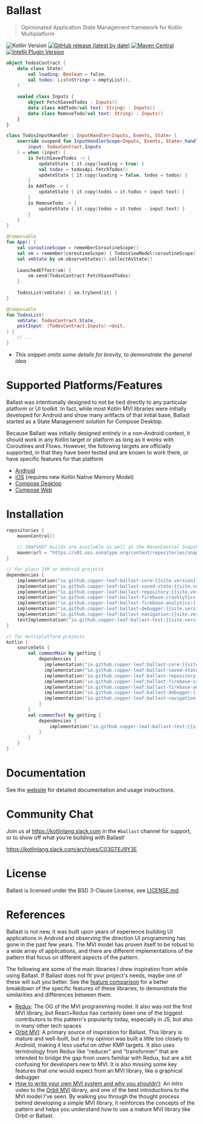 ---
---

# Ballast

> Opinionated Application State Management framework for Kotlin Multiplatform

![Kotlin Version](https://img.shields.io/badge/Kotlin-1.7.10-orange)
[![GitHub release (latest by date)](https://img.shields.io/github/v/release/copper-leaf/ballast)](https://github.com/copper-leaf/ballast/releases)
[![Maven Central](https://img.shields.io/maven-central/v/io.github.copper-leaf/ballast-core)](https://search.maven.org/artifact/io.github.copper-leaf/ballast-core)
[![Intellij Plugin Version](https://img.shields.io/jetbrains/plugin/v/18702-ballast)](https://plugins.jetbrains.com/plugin/18702-ballast)

```kotlin
object TodosContract { 
    data class State(
        val loading: Boolean = false, 
        val todos: List<String> = emptyList(), 
    )
  
    sealed class Inputs {
        object FetchSavedTodos : Inputs()
        data class AddTodo(val text: String) : Inputs()
        data class RemoveTodo(val text: String) : Inputs()
    }
}

class TodosInputHandler : InputHandler<Inputs, Events, State> {
    override suspend fun InputHandlerScope<Inputs, Events, State>.handleInput(
        input: TodosContract.Inputs
    ) = when (input) {
        is FetchSavedTodos -> { 
            updateState { it.copy(loading = true) }
            val todos = todosApi.fetchTodos()
            updateState { it.copy(loading = false, todos = todos) }
        }
        is AddTodo -> {
            updateState { it.copy(todos = it.todos + input.text) }
        }
        is RemoveTodo -> {
            updateState { it.copy(todos = it.todos - input.text) }
        }
    }
}

@Composable
fun App() { 
    val coroutineScope = rememberCoroutineScope()
    val vm = remember(coroutineScope) { TodosViewModel(coroutineScope) }
    val vmState by vm.observeStates().collectAsState()
    
    LaunchedEffect(vm) { 
        vm.send(TodosContract.FetchSavedTodos)
    }
    
    TodosList(vmState) { vm.trySend(it) }
}

@Composable
fun TodosList(
    vmState: TodosContract.State,
    postInput: (TodosContract.Inputs)->Unit,
) {
    // ...
}
```

* _This snippet omits some details for brevity, to demonstrate the general idea_

# Supported Platforms/Features

Ballast was intentionally designed to not be tied directly to any particular platform or UI toolkit. In fact, while most
Kotlin MVI libraries were initially developed for Android and show many artifacts of that initial base, Ballast started
as a State Management solution for Compose Desktop.

Because Ballast was initially designed entirely in a non-Android context, it should work in any Kotlin target or
platform as long as it works with Coroutines and Flows. However, the following targets are officially supported, in
that they have been tested and are known to work there, or have specific features for that platform

- [Android](https://copper-leaf.github.io/ballast/wiki/platforms/android)
- [iOS](https://copper-leaf.github.io/ballast/wiki/platforms/ios) (requires new Kotlin Native Memory Model)
- [Compose Desktop](https://copper-leaf.github.io/ballast/wiki/platforms/compose-desktop)
- [Compose Web](https://copper-leaf.github.io/ballast/wiki/platforms/compose-web)

# Installation

```kotlin
repositories {
    mavenCentral()
  
    // SNAPSHOT builds are available as well at the MavenCentral Snapshots repository
    maven(url = "https://s01.oss.sonatype.org/content/repositories/snapshots")
}

// for plain JVM or Android projects
dependencies {
    implementation("io.github.copper-leaf:ballast-core:{{site.version}}")
    implementation("io.github.copper-leaf:ballast-saved-state:{{site.version}}")
    implementation("io.github.copper-leaf:ballast-repository:{{site.version}}")
    implementation("io.github.copper-leaf:ballast-firebase-crashlytics:{{site.version}}")
    implementation("io.github.copper-leaf:ballast-firebase-analytics:{{site.version}}")
    implementation("io.github.copper-leaf:ballast-debugger:{{site.version}}")
    implementation("io.github.copper-leaf:ballast-navigation:{{site.version}}")
    testImplementation("io.github.copper-leaf:ballast-test:{{site.version}}")
}

// for multiplatform projects
kotlin {
    sourceSets {
        val commonMain by getting {
            dependencies {
              implementation("io.github.copper-leaf:ballast-core:{{site.version}}")
              implementation("io.github.copper-leaf:ballast-saved-state:{{site.version}}")
              implementation("io.github.copper-leaf:ballast-repository:{{site.version}}")
              implementation("io.github.copper-leaf:ballast-firebase-crashlytics:{{site.version}}")
              implementation("io.github.copper-leaf:ballast-firebase-analytics:{{site.version}}")
              implementation("io.github.copper-leaf:ballast-debugger:{{site.version}}")
              implementation("io.github.copper-leaf:ballast-navigation:{{site.version}}")
            }
        }
        val commonTest by getting {
            dependencies {
                implementation("io.github.copper-leaf:ballast-test:{{site.version}}")
            }
        }
    }
}
```

# Documentation

See the [website](https://copper-leaf.github.io/ballast/) for detailed documentation and usage instructions.

# Community Chat

Join us at https://kotlinlang.slack.com in the `#ballast` channel for support, or to show off what you're building with Ballast!

https://kotlinlang.slack.com/archives/C03GTEJ9Y3E

# License

Ballast is licensed under the BSD 3-Clause License, see [LICENSE.md](https://github.com/copper-leaf/ballast/tree/main/LICENSE.md).

# References

Ballast is not new, it was built upon years of experience building UI applications in Android and observing the
direction UI programming has gone in the past few years. The MVI model has proven itself to be robust to a wide array
of applications, and there are different implementations of the pattern that focus on different aspects of the pattern.

The following are some of the main libraries I drew inspiration from while using Ballast. If Ballast does not fit your
project's needs, maybe one of these will suit you better. See the [feature comparison][4] for a better breakdown of the
specific features of these libraries, to demonstrate the similarities and differences between them.

- [Redux][1]: The OG of the MVI programming model. It also was not the first MVI library, but React+Redux has certainly
  been one of the biggest contributors to this pattern's popularity today, especially in JS, but also in many other
  tech spaces
- [Orbit MVI][2]: A primary source of inspiration for Ballast. This library is mature and well-built, but in my opinion
  was built a little too closely to Android, making it less useful on other KMP targets. It also uses terminology from
  Redux like "reducer" and "transformer" that are intended to bridge the gap from users familiar with Redux, but are
  a bit confusing for developers new to MVI. It is also missing some key features that one would expect from an MVI
  library, like a graphical debugger.
- [How to write your own MVI system and why you shouldn't][3]: An intro video to the [Orbit MVI][2] library, and one of
  the best introductions to the MVI model I've seen. By walking you through the thought process behind developing a
  simple MVI library, it reinforces the concepts of the pattern and helps you understand how to use a mature MVI library
  like Orbit or Ballast.


[1]: https://github.com/reduxjs/redux
[2]: https://github.com/orbit-mvi/orbit-mvi
[3]: https://www.youtube.com/watch?v=E6obYmkkdko
[4]: https://copper-leaf.github.io/ballast/wiki/feature-comparison/
